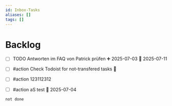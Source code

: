 ```yaml
---
id: Inbox-Tasks
aliases: []
tags: []
---
```


# Backlog

- [ ] TODO Antworten im FAQ von Patrick prüfen ➕ 2025-07-03 📅 2025-07-11

- [ ] #action Check Todoist for not-transfered tasks 🛫

- [ ] #action 123112312
- [ ] #action aS test 🛫 2025-07-04

```tasks
not done
```
